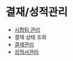 # 결재/성적관리

* [시험팀 관리](https://help.ilabs.co.kr/~/edit/drafts/-LJSoGRUA6UPQhB9HBja/05/3003%20)
* 결재 상태 조회
* [결재관리](5011.md)
* [성적서관리](5100.md)



